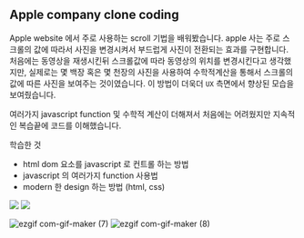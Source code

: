 ## Apple company clone coding
Apple website 에서 주로 사용하는 scroll 기법을 배워봤습니다.
apple 사는 주로 스크롤의 값에 따라서 사진을 변경시켜서 부드럽게 사진이 전환되는 효과를 구현합니다.
처음에는 동영상을 재생시킨뒤 스크롤값에 따라 동영상의 위치를 변경시킨다고 생각했지만, 실제로는 몇 백장 혹은 몇 천장의 사진을 사용하여 
수학적계산을 통해서 스크롤의 값에 따른 사진을 보여주는 것이였습니다. 이 방법이 더욱더 `UX` 측면에서 향상된 모습을 보여줬습니다.

여러가지 javascript function 및 수학적 계산이 더해져서 처음에는 어려웠지만 지속적인 복습끝에 코드를 이해했습니다.


학습한 것 

- html dom 요소를 javascript 로 컨트롤 하는 방법
- javascript 의 여러가지 function 사용법
- modern 한 design 하는 방법 (html, css)


<img src="https://cdn.inflearn.com/public/files/courses/325248/a6131d8c-c816-4977-8dcb-6f16c522d3e5/001.GIF"/>
<img src="https://cdn.inflearn.com/public/files/courses/325248/696d0131-bde1-402a-b8b9-732c00aeb3c6/002.GIF"/>

![ezgif com-gif-maker (7)](https://user-images.githubusercontent.com/69495129/147362018-fed1d1be-1f9c-4891-af1a-aff94d51d389.gif)
![ezgif com-gif-maker (8)](https://user-images.githubusercontent.com/69495129/147362051-2a3517de-b4a2-4073-9436-49be776dc2c3.gif)
